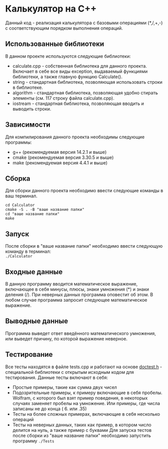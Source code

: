 # Калькулятор на С++
Данный код - реализация калькулятора с базовыми операциями (*,/,+,-) с соответствующим порядком выполнения операций.

## Использованные библиотеки
В данном проекте используются следующие библиотеки:
- calculate.cpp - собственная библиотека для данного проекта. Включает в себе все виды exception, выдаваемый функциями библиотеки, а также главную функцию Calculate().
- string - стандартная библиотека, позволяющая использовать строки в библиотеке.
- algorithm - стандартная библиотека, позволяющая удобно стирать элементы (см. 117 строку файла calculate.cpp).
- iostream - стандартная библиотека, позволяющая вводить и выводить строки.

## Зависимости
Для компилирования данного проекта необходимы следующие программы:
- g++ (рекомендуемая версия 14.2.1 и выше)
- cmake (рекомендуемая версия 3.30.5 и выше)
- make (рекомендуемая версия 4.4.1 и выше)

## Сборка
Для сборки данного проекта необходимо ввести следующие команды в ваш терминал.
```git clone https://github.com/GooDoG337/Calculator.git
cd Calculator
cmake -S . -B "ваше название папки"
cd "ваше название папки"
make
```

## Запуск
После сборки в "ваше название папки" необходимо ввести следующую команду в терминал:<br>
`./Calculator`

## Входные данные
В данную программу вводится математическое выражение, включающее в себя минусы, плюсы, знаки умножения (*) и знаки деления (/). При неверных данных программа оповестит об этом. В любом случае программа запросит следующее математическое выражение.

## Выводные данные
Программа выведет ответ введённого математического умножения, или выведет причину, по которой выражение неверное.

## Тестирование 
Все тесты находятся в файле tests.cpp и работают на основе [doctest.h](https://github.com/doctest/doctest) - специальной библиотеки с открытым исходным кодом для тестирования. Данные тесты включают в себя:
- Простые примеры, такие как сумма двух чисел
- Подозрительные примеры, к примеру включающие в себя пробелы. Wolfram, с которого был взят пример поведения, в некоторых случаях заменяет пробелы на умножение. Или примеры, где числа записаны не до конца ( 6. или .35)
- Тесты на более сложных примерах, включающие в себя несколько операций
- Тесты на неверных данных, таких как пример, в котором число делится на нуль, а также пример с буквами
Для запуска тестов после сборки из "ваше название папки" необходимо запустить программу
`./Tests` 

